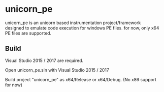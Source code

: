 # unicorn_pe
unicorn_pe is an unicorn based instrumentation project/framework designed to emulate code execution for windows PE files.
for now, only x64 PE files are supported.

## Build
Visual Studio 2015 / 2017 are required.

Open unicorn_pe.sln with Visual Studio 2015 / 2017

Build project "unicorn_pe" as x64/Release or x64/Debug. (No x86 support for now)
